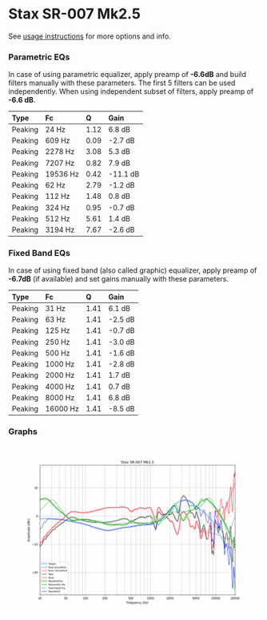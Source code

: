 # Stax SR-007 Mk2.5
See [usage instructions](https://github.com/jaakkopasanen/AutoEq#usage) for more options and info.

### Parametric EQs
In case of using parametric equalizer, apply preamp of **-6.6dB** and build filters manually
with these parameters. The first 5 filters can be used independently.
When using independent subset of filters, apply preamp of **-6.6 dB**.

| Type    | Fc       |    Q | Gain     |
|:--------|:---------|:-----|:---------|
| Peaking | 24 Hz    | 1.12 | 6.8 dB   |
| Peaking | 609 Hz   | 0.09 | -2.7 dB  |
| Peaking | 2278 Hz  | 3.08 | 5.3 dB   |
| Peaking | 7207 Hz  | 0.82 | 7.9 dB   |
| Peaking | 19536 Hz | 0.42 | -11.1 dB |
| Peaking | 62 Hz    | 2.79 | -1.2 dB  |
| Peaking | 112 Hz   | 1.48 | 0.8 dB   |
| Peaking | 324 Hz   | 0.95 | -0.7 dB  |
| Peaking | 512 Hz   | 5.61 | 1.4 dB   |
| Peaking | 3194 Hz  | 7.67 | -2.6 dB  |

### Fixed Band EQs
In case of using fixed band (also called graphic) equalizer, apply preamp of **-6.7dB**
(if available) and set gains manually with these parameters.

| Type    | Fc       |    Q | Gain    |
|:--------|:---------|:-----|:--------|
| Peaking | 31 Hz    | 1.41 | 6.1 dB  |
| Peaking | 63 Hz    | 1.41 | -2.5 dB |
| Peaking | 125 Hz   | 1.41 | -0.7 dB |
| Peaking | 250 Hz   | 1.41 | -3.0 dB |
| Peaking | 500 Hz   | 1.41 | -1.6 dB |
| Peaking | 1000 Hz  | 1.41 | -2.8 dB |
| Peaking | 2000 Hz  | 1.41 | 1.7 dB  |
| Peaking | 4000 Hz  | 1.41 | 0.7 dB  |
| Peaking | 8000 Hz  | 1.41 | 6.8 dB  |
| Peaking | 16000 Hz | 1.41 | -8.5 dB |

### Graphs
![](./Stax%20SR-007%20Mk2.5.png)